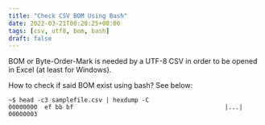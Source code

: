 ```yaml
---
title: "Check CSV BOM Using Bash"
date: 2022-03-21T00:20:25+08:00
tags: [csv, utf8, bom, bash]
draft: false
---
```


BOM or Byte-Order-Mark is needed by a UTF-8 CSV in order to be opened in Excel (at least for Windows).

How to check if said BOM exist using bash? See below:
```
~$ head -c3 samplefile.csv | hexdump -C
00000000  ef bb bf                                          |...|
00000003
```
